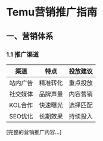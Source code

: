 # Temu营销推广指南

## 一、营销体系
### 1.1 推广渠道
| 渠道 | 特点 | 投放建议 |
|-----|------|---------|
| 站内广告 | 精准转化 | 重点投放 |
| 社交媒体 | 品牌声量 | 内容营销 |
| KOL合作 | 快速曝光 | 选择匹配 |
| SEO优化 | 长期效果 | 持续投入 |

[完整的营销推广内容...] 